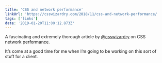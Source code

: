 ```yaml
---
title: 'CSS and network performance'
linkUrl: 'https://csswizardry.com/2018/11/css-and-network-performance/'
tags: ['links'] 
date: '2019-01-20T11:00:12.873Z'
---
```

‪A fascinating and extremely thorough article by [@csswizardry](//twitter.com/csswizardry) on CSS network performance.‬ 

It’s come at a good time for me when I’m going to be working on this sort of stuff for a client. ‬